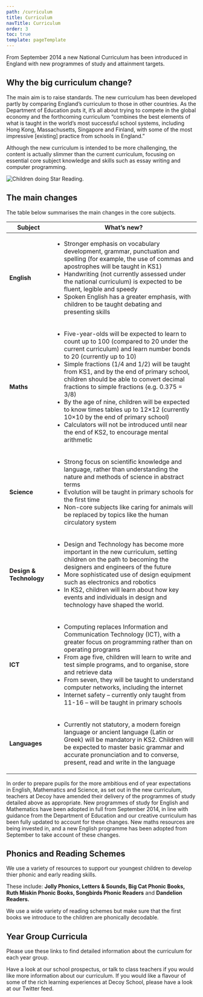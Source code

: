 ```yaml
---
path: /curriculum
title: Curriculum
navTitle: Curriculum
order: 3
toc: true
template: pageTemplate
---
```

From September 2014 a new National Curriculum has been introduced in England with new programmes of study and attainment targets.

## Why the big curriculum change?

The main aim is to raise standards. The new curriculum has been developed partly by comparing England’s curriculum to those in other countries. As the Department of Education puts it, it’s all about trying to compete in the global economy and the forthcoming curriculum “combines the best elements of what is taught in the world’s most successful school systems, including Hong Kong, Massachusetts, Singapore and Finland, with some of the most impressive \[existing] practice from schools in England.”

Although the new curriculum is intended to be more challenging, the content is actually slimmer than the current curriculum, focusing on essential core subject knowledge and skills such as essay writing and computer programming.

![Children doing Star Reading.](/uploads/ar.jpg)

## The main changes

The table below summarises the main changes in the core subjects.

| **Subject**             | **What’s new?**                                                                                                                                                                                                                                                                                                                                                                                                                                                                                                                                                                                                        |
| ----------------------- | ---------------------------------------------------------------------------------------------------------------------------------------------------------------------------------------------------------------------------------------------------------------------------------------------------------------------------------------------------------------------------------------------------------------------------------------------------------------------------------------------------------------------------------------------------------------------------------------------------------------------- |
| **English**             | <ul><li>Stronger emphasis on vocabulary development, grammar, punctuation and spelling (for example, the use of commas and apostrophes will be taught in KS1)</li><li>Handwriting (not currently assessed under the national curriculum) is expected to be fluent, legible and speedy</li><li>Spoken English has a greater emphasis, with children to be taught debating and presenting skills</li></ul>                                                                                                                                                                                                               |
| **Maths**               | <ul><li>Five-year-olds will be expected to learn to count up to 100 (compared to 20 under the current curriculum) and learn number bonds to 20 (currently up to 10)</li><li>Simple fractions (1/4 and 1/2) will be taught from KS1, and by the end of primary school, children should be able to convert decimal fractions to simple fractions (e.g. 0.375 = 3/8)</li><li>By the age of nine, children will be expected to know times tables up to 12×12 (currently 10×10 by the end of primary school)</li><li>Calculators will not be introduced until near the end of KS2, to encourage mental arithmetic</li></ul> |
| **Science**             | <ul><li>Strong focus on scientific knowledge and language, rather than understanding the nature and methods of science in abstract terms</li><li>Evolution will be taught in primary schools for the first time</li><li>Non-core subjects like caring for animals will be replaced by topics like the human circulatory system</li></ul>                                                                                                                                                                                                                                                                               |
| **Design & Technology** | <ul><li>Design and Technology has become more important in the new curriculum, setting children on the path to becoming the designers and engineers of the future</li><li>More sophisticated use of design equipment such as electronics and robotics</li><li>In KS2, children will learn about how key events and individuals in design and technology have shaped the world.</li></ul>                                                                                                                                                                                                                               |
| **ICT**                 | <ul><li>Computing replaces Information and Communication Technology (ICT), with a greater focus on programming rather than on operating programs</li><li>From age five, children will learn to write and test simple programs, and to organise, store and retrieve data</li><li>From seven, they will be taught to understand computer networks, including the internet</li><li>Internet safety – currently only taught from 11-16 – will be taught in primary schools</li></ul>                                                                                                                                       |
| **Languages**           | <ul><li>Currently not statutory, a modern foreign language or ancient language (Latin or Greek) will be mandatory in KS2. Children will be expected to master basic grammar and accurate pronunciation and to converse, present, read and write in the language</li></ul>                                                                                                                                                                                                                                                                                                                                              |

In order to prepare pupils for the more ambitious end of year expectations in English, Mathematics and Science, as set out in the new curriculum, teachers at Decoy have amended their delivery of the programmes of study detailed above as appropriate. New programmes of study for English and Mathematics have been adopted in full from September 2014, in line with guidance from the Department of Education and our creative curriculum has been fully updated to account for these changes. New maths resources are being invested in, and a new English programme has been adopted from September to take account of these changes.

## Phonics and Reading Schemes

We use a variety of resources to support our youngest children to develop thier phonic and early reading skills.

These include:
**Jolly Phonics, Letters & Sounds, Big Cat Phonic Books, Ruth Miskin Phonic Books, Songbirds Phonic Readers** and **Dandelion Readers.**

We use a wide variety of reading schemes but make sure that the first books we introduce to the children are phonically decodable.

## Year Group Curricula

Please use these links to find detailed information about the curriculum for each year group.

Have a look at our school prospectus, or talk to class teachers if you would like more information about our curriculum.
If you would like a flavour of some of the rich learning experiences at Decoy School, please have a look at our Twitter feed.

<div class="buttons-grid">
    <info-btn
        href="https://drive.google.com/open?id=0B76W\_\\\\\_U5CTntazB2SDNKYnlldHM"
        text="Nursery Curriculum">
    </info-btn>
    <info-btn
        href="https://drive.google.com/open?id=0B76W\\\\\_\\\\\_U5CTntd25PZjBiTGpCcTA"
        text="Reception Curriculum">
    </info-btn>
    <info-btn
        href="https://drive.google.com/file/d/0B76W\\\\\_\\\\\_U5CTntVmMxUHNIcUlBSG8/view?usp=sharing"
        text="Year 1 Curriculum">
    </info-btn>
    <info-btn
        href="https://drive.google.com/file/d/0B76W\\\\\_\\\\\_U5CTntZ1ZpRktrNFpubVE/view?usp=sharing"
        text="Year 2 Curriculum">
    </info-btn>
    <info-btn
        href="https://drive.google.com/file/d/0B76W\\\\\_\\\\\_U5CTntYUJGSmhXcUtic28/view?usp=sharing"
        text="Year 3 Curriculum">
    </info-btn>
    <info-btn
        href="https://drive.google.com/file/d/0B76W\\\\\_\\\\\_U5CTntWHI2cERnOV9VUkE/view?usp=sharing"
        text="Year 4 Curriculum">
    </info-btn>
    <info-btn
        href="https://drive.google.com/file/d/0B76W\\\\\_\\\\\_U5CTntRkMtX3RyZDRjSlk/view?usp=sharing"
        text="Year 5 Curriculum">
    </info-btn>
    <info-btn
        href="https://drive.google.com/file/d/0B76W\\\\\_\_U5CTntcnBSVzd6ZV9VWE0/view?usp=sharing"
        text="Year 6 Curriculum">
    </info-btn>
</div>

